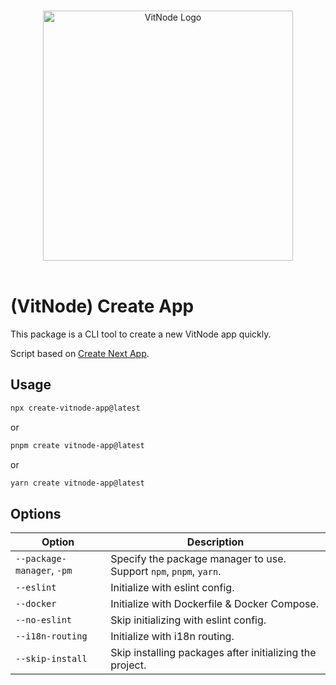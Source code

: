 <p align="center">
  <br>
  <a href="https://vitnode.com/" target="_blank">
    <picture>
      <source media="(prefers-color-scheme: dark)" srcset="https://raw.githubusercontent.com/aXenDeveloper/vitnode/canary/apps/docs/assets/logo/vitnode_logo_dark.svg">
      <source media="(prefers-color-scheme: light)" srcset="https://raw.githubusercontent.com/aXenDeveloper/vitnode/canary/apps/docs/assets/logo/vitnode_logo_light.svg">
      <img alt="VitNode Logo" src="https://raw.githubusercontent.com/aXenDeveloper/vitnode/canary/apps/docs/assets/logo/vitnode_logo_light.svg" width="400">
    </picture>
  </a>
  <br>
  <br>
</p>

# (VitNode) Create App

This package is a CLI tool to create a new VitNode app quickly.

Script based on [Create Next App](https://nextjs.org/).

## Usage

```bash
npx create-vitnode-app@latest
```

or

```bash
pnpm create vitnode-app@latest
```

or

```bash
yarn create vitnode-app@latest
```

## Options

| Option                     | Description                                                        |
| -------------------------- | ------------------------------------------------------------------ |
| `--package-manager`, `-pm` | Specify the package manager to use. Support `npm`, `pnpm`, `yarn`. |
| `--eslint`                 | Initialize with eslint config.                                     |
| `--docker`                 | Initialize with Dockerfile & Docker Compose.                       |
| `--no-eslint`              | Skip initializing with eslint config.                              |
| `--i18n-routing`           | Initialize with i18n routing.                                      |
| `--skip-install`           | Skip installing packages after initializing the project.           |
